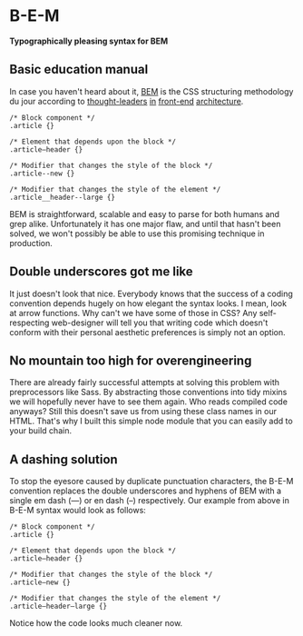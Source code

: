 # B-E-M
**Typographically pleasing syntax for BEM**

## Basic education manual
In case you haven't heard about it, [BEM](https://en.bem.info/) is the CSS structuring methodology du jour according to [thought-leaders](http://csswizardry.com/2013/01/mindbemding-getting-your-head-round-bem-syntax/) [in](http://www.smashingmagazine.com/2012/04/16/a-new-front-end-methodology-bem/) [front-end](http://webdesign.tutsplus.com/articles/an-introduction-to-the-bem-methodology–cms-19403) [architecture](https://css-tricks.com/bem-101/).

```
/* Block component */
.article {}

/* Element that depends upon the block */ 
.article—header {}

/* Modifier that changes the style of the block */
.article--new {} 

/* Modifier that changes the style of the element */
.article__header--large {}
```

BEM is straightforward, scalable and easy to parse for both humans and grep alike.
Unfortunately it has one major flaw, and until that hasn't been solved, we won't possibly be able to use this promising technique in production.

## Double underscores got me like
It just doesn't look that nice.
Everybody knows that the success of a coding convention depends hugely on how elegant the syntax looks. I mean, look at arrow functions. Why can't we have some of those in CSS?
Any self-respecting web-designer will tell you that writing code which doesn't conform with their personal aesthetic preferences is simply not an option.

## No mountain too high for overengineering
There are already fairly successful attempts at solving this problem with preprocessors like Sass. By abstracting those conventions into tidy mixins we will hopefully never have to see them again. Who reads compiled code anyways?
Still this doesn't save us from using these class names in our HTML. That's why I built this simple node module that you can easily add to your build chain.

## A dashing solution
To stop the eyesore caused by duplicate punctuation characters, the B-E-M convention replaces the double underscores and hyphens of BEM with a single em dash (—) or en dash (–) respectively.
Our example from above in B-E-M syntax would look as follows:

```
/* Block component */
.article {}

/* Element that depends upon the block */ 
.article—header {}

/* Modifier that changes the style of the block */
.article–new {} 

/* Modifier that changes the style of the element */
.article—header–large {}
```

Notice how the code looks much cleaner now.
